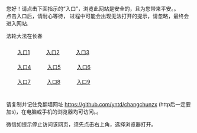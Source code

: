 您好！请点击下面指示的“入口”，浏览此网站是安全的，且为您带来平安。。 <br/>
点击入口后，请耐心等待， 过程中可能会出现无法打开的提示，请忽略，最终会进入网站. </br>

法轮大法在长春<br/>
<div style="padding:10px"><a style="margin:20px" target="_blank" href="https://d26y9yja1bmj2.cloudfront.net/2Qpsp?arfrx" id="ccLink1" rel="nofollow">入口1</a> <a target="_blank" style="margin:20px" href="https://d1ct5vjrdf1ktf.cloudfront.net/2Qpsp?rkudjoe" id="ccLink2" rel="nofollow">入口2</a> <a style="margin:20px" target="_blank" href="https://d311wy5qh3kl2u.cloudfront.net/2Qpsp?biesy" id="ccLink3" rel="nofollow">入口3</a></div>

<div style="padding:10px" ><a style="margin:20px" target="_blank" href="https://d26y9yja1bmj2.cloudfront.net/2Qpsp?arfrx" id="ccLink4" rel="nofollow">入口4</a> <a style="margin:20px" href="https://d1ct5vjrdf1ktf.cloudfront.net/2Qpsp?rkudjoe" target="_blank" id="ccLink5" rel="nofollow">入口5</a> <a style="margin:20px" href="https://d311wy5qh3kl2u.cloudfront.net/2Qpsp?biesy" target="_blank" id="ccLink6" rel="nofollow">入口6</a></div>

<div style="padding:10px"><a style="margin:20px" target="_blank" href="https://d26y9yja1bmj2.cloudfront.net/2Qpsp?arfrx" id="ccLink7" rel="nofollow">入口7</a> <a style="margin:20px" href="https://d1ct5vjrdf1ktf.cloudfront.net/2Qpsp?rkudjoe" target="_blank" id="ccLink8" rel="nofollow">入口8</a> <a style="margin:20px" target="_blank" href="https://d311wy5qh3kl2u.cloudfront.net/2Qpsp?biesy" id="ccLink9" rel="nofollow">入口9</a></div>

<br/>



请复制并记住免翻墙网址 https://github.com/yntd/changchunzx (http后一定要加s)，在电脑或手机的浏览器均可访问。。<br/>

微信如提示停止访问该网页，须先点击右上角，选择浏览器打开。
